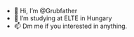 - 👋 Hi, I’m @Grubfather
- 👀 I’m studying at ELTE in Hungary
- 📫 Dm me if you interested in anything.
